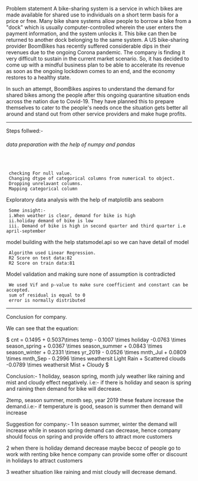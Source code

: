 Problem statement
A bike-sharing system is a service in which bikes are made available for shared use to individuals on a short term basis for a price or free.
Many bike share systems allow people to borrow a bike from a "dock" which is usually computer-controlled wherein the user enters the payment 
information, and the system unlocks it. This bike can then be returned to another dock belonging to the same system.
A US bike-sharing provider BoomBikes has recently suffered considerable dips in their revenues due to the ongoing Corona pandemic. 
The company is finding it very difficult to sustain in the current market scenario. So, it has decided to come up with a mindful business
plan to be able to accelerate its revenue as soon as the ongoing lockdown comes to an end, and the economy restores to a healthy state. 

In such an attempt, BoomBikes aspires to understand the demand for shared bikes among the people after this ongoing quarantine situation ends across the nation due to Covid-19. They have planned this to prepare themselves to cater to the people's needs once the situation gets better all around and stand out from other service providers and make huge profits.
<hr>

Steps follwed:-
<h6>data preparation with the help of numpy and pandas </h6> <br>

     checking For null value.
     Changing dtype of categorical columns from numerical to object.
     Dropping unrelavant columns.
     Mapping categorical column
     
<h7>Exploratory data analysis with the help of matplotlib ans seaborn </h7> <br>
 
     Some insight:-
     i.When weather is clear, demand for bike is high
     ii.holiday demand of bike is low
     iii. Demand of bike is high in second quarter and third quarter i.e april-september
  
<h7> model building with the help statsmodel.api so we can have detail of model</h7> <br>

     Algorithm used Linear Regression.
     R2 Score on test data:82
     R2 Score on train data:81
     
Model validation and making sure none of assumption is contradicted <br>

     We used Vif and p-value to make sure coefficient and constant can be accepted.
     sum of residual is equal to 0
     error is normally distributed
 <hr>
<h7>Conclusion for company.</h7> <br>


We can see that the equation:

$ cnt =  0.1495 + 0.5037\times temp   - 0.1007  \times  holiday -0.0763 \times season_spring + 0.0367  \times season_summer + 0.0843 \times season_winter + 0.2331 \times yr_2019 - 0.0526 \times mnth_Jul + 0.0809 \times mnth_Sep - 0.2996 \times weathersit Light Rain + Scattered clouds -0.0789 \times weathersit Mist + Cloudy $

Conclusion:-
1 holiday, season spring, month july weather like raining and mist and cloudy effect negatively. i.e:- if there is holiday and seaon is spring and raining then demand for bike will decrease.

2temp, season summer, month sep, year 2019 these feature increase the demand.i.e:- if temperature is good, season is summer then demand will increase

Suggestion for company:-
1 In season summer, winter the demand will increase while in season spring demand can decrease, hence company should focus on spring and provide offers to attract more customers

2 when there is holiday demand decrease maybe becoz of people go to work with renting bike hence company can provide some offer or discount in holidays to attract customers

3 weather situation like raining and mist cloudy will decrease demand.
